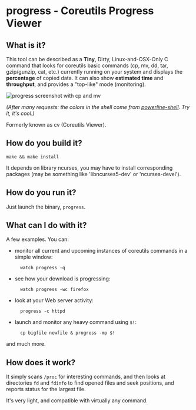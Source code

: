 progress - Coreutils Progress Viewer
=====================

What is it?
-----------

This tool can be described as a **Tiny**, Dirty, Linux-and-OSX-Only C command
that looks for coreutils basic commands (cp, mv, dd, tar, gzip/gunzip,
cat, etc.) currently running on your system and displays the
**percentage** of copied data. It can also show **estimated time** and **throughput**,
and provides a "top-like" mode (monitoring).

![progress screenshot with cp and mv](https://raw.github.com/Xfennec/progress/master/capture.png)

_(After many requests: the colors in the shell come from [powerline-shell](https://github.com/milkbikis/powerline-shell). Try it, it's cool.)_

Formerly known as cv (Coreutils Viewer).

How do you build it?
--------------------

    make && make install

It depends on library ncurses, you may have to install corresponding packages (may be something like 'libncurses5-dev' or 'ncurses-devel').

How do you run it?
------------------

Just launch the binary, `progress`.


What can I do with it?
----------------------

A few examples. You can:

* monitor all current and upcoming instances of coreutils commands in
  a simple window:

        watch progress -q

* see how your download is progressing:

        watch progress -wc firefox

* look at your Web server activity:

        progress -c httpd

* launch and monitor any heavy command using `$!`:

        cp bigfile newfile & progress -mp $!

and much more.

How does it work?
-----------------

It simply scans `/proc` for interesting commands, and then looks at
directories `fd` and `fdinfo` to find opened files and seek positions,
and reports status for the largest file.

It's very light, and compatible with virtually any command.
